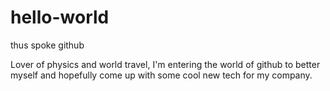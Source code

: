 # hello-world
thus spoke github

Lover of physics and world travel, I'm entering the world of github to better myself and hopefully come up with some cool new tech for my company.
